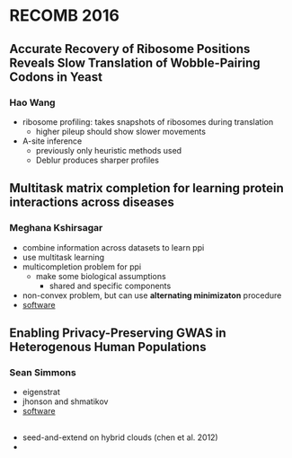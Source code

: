 # RECOMB 2016 #

## Accurate Recovery of Ribosome Positions Reveals Slow Translation of Wobble-Pairing Codons in Yeast ##
### Hao Wang ###

- ribosome profiling: takes snapshots of ribosomes during translation
    - higher pileup should show slower movements
- A-site inference
    - previously only heuristic methods used
    - Deblur produces sharper profiles

## Multitask matrix completion for learning protein interactions across diseases ##
### Meghana Kshirsagar ###

- combine information across datasets to learn ppi
- use multitask learning
- multicompletion problem for ppi
    - make some biological assumptions
        - shared and specific components
- non-convex problem, but can use __alternating minimizaton__ procedure
- [software](http://www.cs.cmu.edu/~mkshirsa/bsl_mtl)

## Enabling Privacy-Preserving GWAS in Heterogenous Human Populations ##
### Sean Simmons ###

- eigenstrat
- jhonson and shmatikov
- [software](https://github.com/seanken/PrivSTRAT)

## 
###

- seed-and-extend on hybrid clouds (chen et al. 2012)
- 
